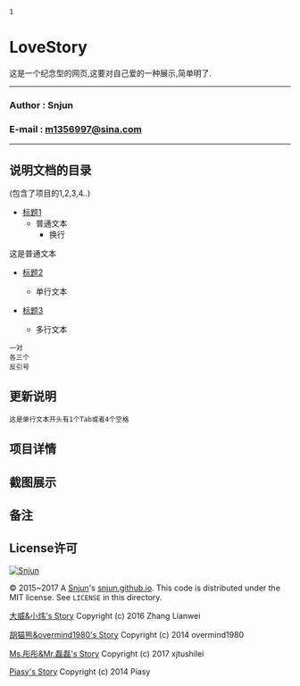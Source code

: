 `1`

LoveStory
=========
这是一个纪念型的网页,这要对自己爱的一种展示,简单明了.

*******
### Author : Snjun
### E-mail : m1356997@sina.com
*******

## 说明文档的目录
(包含了项目的1,2,3,4..)
* [标题1](#更新说明)
    * 普通文本
        *  换行

这是普通文本
* [标题2](#项目详情)
    * 单行文本
    
* [标题3](#备注)
    * 多行文本

[](#就是多个单行文本写法或者还有如下写法)
```
一对
各三个
反引号
```

## 更新说明
    这是单行文本开头有1个Tab或者4个空格
## 项目详情
[](#包含上面目录所有项的详情)

## 截图展示

## 备注
[](#注意事项)

## License许可

[![Snjun](https://img.shields.io/travis/rust-lang/rust.svg)](http://snjun.me/)

© 2015~2017 A [Snjun](http://snjun.me/)'s [snjun.github.io](https://github.com/snjun/snjun.github.io/).  This code is distributed under the MIT license. See `LICENSE` in this directory.

[大威&小炜's Story](http://tianji.me/love/) Copyright (c) 2016 Zhang Lianwei

[胡猫熊&overmind1980's Story](http://oeasy.org/love/) Copyright (c) 2014 overmind1980

[Ms.彤彤&Mr.磊磊's Story](http://lovestory.xjtushilei.com/) Copyright (c) 2017 xjtushilei

[Piasy's Story](http://piasy.github.io/LoveStory/) Copyright (c) 2014 Piasy
